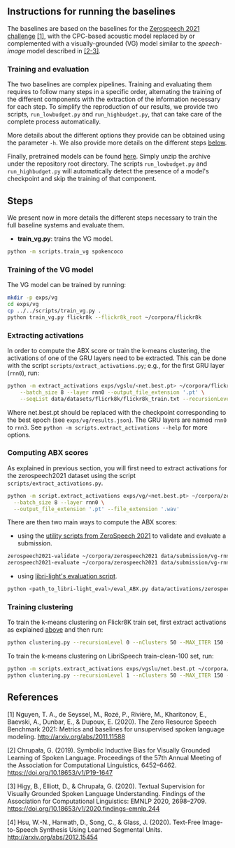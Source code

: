 ## Instructions for running the baselines

The baselines are based on the baselines for the [Zerospeech 2021 challenge](https://github.com/bootphon/zerospeech2021_baseline) [[1]](README.md#reference), with the CPC-based acoustic model replaced by or complemented with a visually-grounded (VG) model similar to the *speech-image* model described in [[2-3]](README.md#references).

### Training and evaluation

The two baselines are complex pipelines. Training and evaluating them requires to follow many steps in a specific order, alternating the training of the different components with the extraction of the information necessary for each step. To simplify the reproduction of our results, we provide two scripts, `run_lowbudget.py` and `run_highbudget.py`, that can take care of the complete process automatically.

More details about the different options they provide can be obtained using the parameter `-h`. We also provide more details on the different steps [below](README.md#steps).

Finally, pretrained models can be found [here](https://download.zerospeech.com). Simply unzip the archive under the repository root directory. The scripts `run_lowbudget.py` and `run_highbudget.py` will automatically detect the presence of a model's checkpoint and skip the training of that component.

## Steps

We present now in more details the different steps necessary to train the full baseline systems and evaluate them.

* **train_vg.py**: trains the VG model.

```bash
python -m scripts.train_vg spokencoco
```

### Training of the VG model

The VG model can be trained by running:

```bash
mkdir -p exps/vg
cd exps/vg
cp ../../scripts/train_vg.py .
python train_vg.py flickr8k --flickr8k_root ~/corpora/flickr8k
```

### Extracting activations

In order to compute the ABX score or train the k-means clustering, the activations of one of the GRU layers need to be extracted.
This can be done with the script `scripts/extract_activations.py`; e.g., for the first GRU layer (`rnn0`), run:

```bash
python -m extract_activations exps/vgslu/<net.best.pt> ~/corpora/flickr8k/flickr_audio/wavs data/activations/flickr8k/train \
    --batch_size 8 --layer rnn0 --output_file_extension '.pt' \
    --seqList data/datasets/flicrk8k/flickr8k_train.txt --recursionLevel 0
```

Where net.best.pt should be replaced with the checkpoint corresponding to the best epoch (see `exps/vg/results.json`).
The GRU layers are named `rnn0` to `rnn3`.
See `python -m scripts.extract_activations --help` for more options.

### Computing ABX scores

As explained in previous section, you will first need to extract activations for the zerospeech2021 dataset using the script `scripts/extract_activations.py`.

```bash
python -m script.extract_activations exps/vg/<net.best.pt> ~/corpora/zerospeech2021/phonetic/dev-clean/ data/activations/zerospeech2021 \
  --batch_size 8 --layer rnn0 \
  --output_file_extension '.pt' --file_extension '.wav'
```

There are then two main ways to compute the ABX scores:

* using the [utility scripts from ZeroSpeech 2021](https://github.com/bootphon/zerospeech2021) to validate and evaluate a submission.

```bash
zerospeech2021-validate ~/corpora/zerospeech2021 data/submission/vg-rnn0 --no-lexical --no-syntactic --no-semantic --only-dev
zerospeech2021-evaluate ~/corpora/zerospeech2021 data/submission/vg-rnn0 --no-lexical --no-syntactic --no-semantic --force-cpu -o results/zerospeech2021/rnn0
```

* using [libri-light's evaluation script](https://github.com/facebookresearch/libri-light/tree/master/eval).

```bash
python <path_to_libri-light_eval>/eval_ABX.py data/activations/zerospeech2021/rnn0/  ~/corpora/zerospeech2021/phonetic/dev-clean/dev-clean.item --file_extension '.pt' --out results/abx/rnn0 --feature_size 0.02 --distance_mode 'cosine'
```

### Training clustering

To train the k-means clustering on Flickr8K train set, first extract activations as explained [above](#extracting-activations) and then run:

```bash
python clustering.py --recursionLevel 0 --nClusters 50 --MAX_ITER 150 --save --batchSizeGPU 500 data/activations/flickr8k/train/rnn0 exps/kmeans/flickr8k/rnn0
```

To train the k-means clustering on LibriSpeech train-clean-100 set, run:

```bash
python -m scripts.extract_activations exps/vgslu/net.best.pt ~/corpora/LibriSpeech/train-clean-100 data/activations/librispeech/train-clean-100 --batch_size 8 --layer rnn0 --output_file_extension '.pt' --file_extension '.flac'
python clustering.py --recursionLevel 1 --nClusters 50 --MAX_ITER 150 --save --batchSizeGPU 500 data/activations/librispeech/train-clean-100/rnn0 exps/kmeans/librispeech/rnn0
```

## References

[1] Nguyen, T. A., de Seyssel, M., Rozé, P., Rivière, M., Kharitonov, E., Baevski, A., Dunbar, E., & Dupoux, E. (2020). The Zero Resource Speech Benchmark 2021: Metrics and baselines for unsupervised spoken language modeling. http://arxiv.org/abs/2011.11588

[2] Chrupała, G. (2019). Symbolic Inductive Bias for Visually Grounded Learning of Spoken Language. Proceedings of the 57th Annual Meeting of the Association for Computational Linguistics, 6452–6462. https://doi.org/10.18653/v1/P19-1647

[3] Higy, B., Elliott, D., & Chrupała, G. (2020). Textual Supervision for Visually Grounded Spoken Language Understanding. Findings of the Association for Computational Linguistics: EMNLP 2020, 2698–2709. https://doi.org/10.18653/v1/2020.findings-emnlp.244

[4] Hsu, W.-N., Harwath, D., Song, C., & Glass, J. (2020). Text-Free Image-to-Speech Synthesis Using Learned Segmental Units. http://arxiv.org/abs/2012.15454
